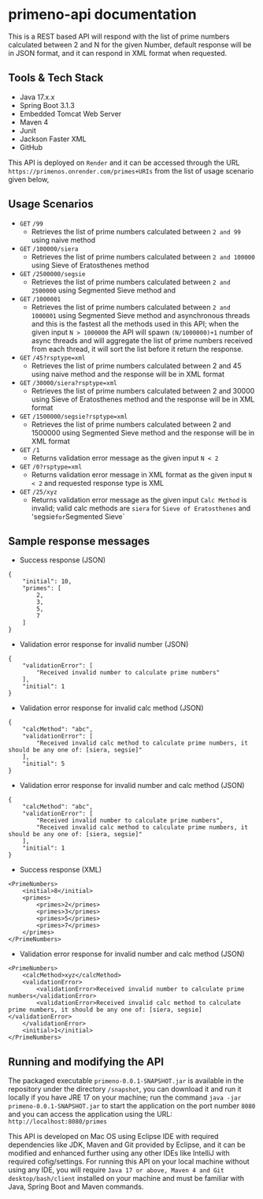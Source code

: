 # primeno-api documentation
This is a REST based API will respond with the list of prime numbers calculated between 2 and N for the given Number, default response will be in JSON format, and it can respond in XML format when requested.

## Tools & Tech Stack
* Java 17.x.x
* Spring Boot 3.1.3
* Embedded Tomcat Web Server
* Maven 4
* Junit
* Jackson Faster XML
* GitHub

This API is deployed on `Render` and it can be accessed through the URL `https://primenos.onrender.com/primes+URIs` from the list of usage scenario given below,

## Usage Scenarios
* `GET` `/99`
  * Retrieves the list of prime numbers calculated between `2 and 99` using naive method
* `GET` `/100000/siera`
  * Retrieves the list of prime numbers calculated between `2 and 100000` using Sieve of Eratosthenes method
* `GET` `/2500000/segsie`
  * Retrieves the list of prime numbers calculated between `2 and 2500000` using Segmented Sieve method and
* `GET` `/1000001`
  * Retrieves the list of prime numbers calculated between `2 and 1000001` using Segmented Sieve method and asynchronous threads and this is the fastest all the methods used in this API; when the given input `N > 1000000` the API will spawn `(N/1000000)+1` number of async threads and will aggregate the list of prime numbers received from each thread, it will sort the list before it return the response.
* `GET` `/45?rsptype=xml`
  * Retrieves the list of prime numbers calculated between 2 and 45 using naive method and the response will be in XML format
* `GET` `/30000/siera?rsptype=xml`
  * Retrieves the list of prime numbers calculated between 2 and 30000 using Sieve of Eratosthenes method and the response will be in XML format
* `GET` `/1500000/segsie?rsptype=xml`
  * Retrieves the list of prime numbers calculated between 2 and 1500000 using Segmented Sieve method and the response will be in XML format
* `GET` `/1`
  * Returns validation error message as the given input `N < 2`
* `GET` `/0?rsptype=xml`
  * Returns validation error message in XML format as the given input `N < 2` and requested response type is XML
* `GET` `/25/xyz`
  * Returns validation error message as the given input `Calc Method` is invalid; valid calc methods are `siera` for `Sieve of Eratosthenes` and 'segsie` for `Segmented Sieve`

## Sample response messages
* Success response (JSON)
```
{
    "initial": 10,
    "primes": [
        2,
        3,
        5,
        7
    ]
}
```

* Validation error response for invalid number (JSON)
```
{
    "validationError": [
        "Received invalid number to calculate prime numbers"
    ],
    "initial": 1
}
```

* Validation error response for invalid calc method (JSON)
```
{
    "calcMethod": "abc",
    "validationError": [
        "Received invalid calc method to calculate prime numbers, it should be any one of: [siera, segsie]"
    ],
    "initial": 5
}
```

* Validation error response for invalid number and calc method (JSON)
```
{
    "calcMethod": "abc",
    "validationError": [
        "Received invalid number to calculate prime numbers",
        "Received invalid calc method to calculate prime numbers, it should be any one of: [siera, segsie]"
    ],
    "initial": 1
}
```

* Success response (XML)
```
<PrimeNumbers>
    <initial>8</initial>
    <primes>
        <primes>2</primes>
        <primes>3</primes>
        <primes>5</primes>
        <primes>7</primes>
    </primes>
</PrimeNumbers>
```

* Validation error response for invalid number and calc method (JSON)
```
<PrimeNumbers>
    <calcMethod>xyz</calcMethod>
    <validationError>
        <validationError>Received invalid number to calculate prime numbers</validationError>
        <validationError>Received invalid calc method to calculate prime numbers, it should be any one of: [siera, segsie]</validationError>
    </validationError>
    <initial>1</initial>
</PrimeNumbers>
```

## Running and modifying the API
The packaged executable `primeno-0.0.1-SNAPSHOT.jar` is available in the repository under the directory `/snapshot`, you can download it and run it locally if you have JRE 17 on your machine; run the command `java -jar primeno-0.0.1-SNAPSHOT.jar` to start the application on the port number `8080` and you can access the application using the URL: `http://localhost:8080/primes`

This API is developed on Mac OS using Eclipse IDE with required dependencies like JDK, Maven and Git provided by Eclipse, and it can be modified and enhanced further using any other IDEs like IntelliJ with required cofig/settings. For running this API on your local machine without using any IDE, you will require `Java 17 or above, Maven 4 and Git desktop/bash/client` installed on your machine and must be familiar with Java, Spring Boot and Maven commands.
